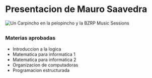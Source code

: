 # Presentacion de Mauro Saavedra

![Un Carpincho en la pelopincho y la BZRP Music Sessions](/ruta/a/la/imagen.jpg)


##

### Materias aprobadas

- Introduccion a la logica
- Matematica para informatica 1
- Matematica para informatica 2
- Organizacion de computadoras
- Programacion estructurada
